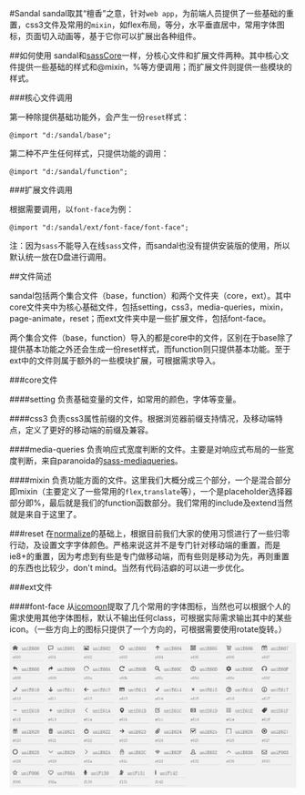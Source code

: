 #Sandal
sandal取其“檀香”之意，针对`web app`，为前端人员提供了一些基础的重置，css3文件及常用的`mixin`，如flex布局，等分，水平垂直居中，常用字体图标，页面切入动画等，基于它你可以扩展出各种组件。

##如何使用
sandal和[sassCore](https://github.com/marvin1023/sassCore)一样，分核心文件和扩展文件两种。其中核心文件提供一些基础的样式和@mixin，%等方便调用；而扩展文件则提供一些模块的样式。

###核心文件调用

第一种除提供基础功能外，会产生一份`reset`样式：

	@import "d:/sandal/base";

第二种不产生任何样式，只提供功能的调用：

	@import "d:/sandal/function";

###扩展文件调用

根据需要调用，以`font-face`为例：

	@import "d:/sandal/ext/font-face/font-face";

注：因为`sass`不能导入在线`sass`文件，而sandal也没有提供安装版的使用，所以默认统一放在D盘进行调用。

##文件简述

sandal包括两个集合文件（base，function）和两个文件夹（core，ext）。其中core文件夹中为核心基础文件，包括setting，css3，media-queries，mixin，page-animate，reset；而ext文件夹中是一些扩展文件，包括font-face。

两个集合文件（base，function）导入的都是core中的文件，区别在于base除了提供基本功能之外还会生成一份reset样式，而function则只提供基本功能。至于ext中的文件则属于额外的一些模块扩展，可根据需求导入。

###core文件

####setting
负责基础变量的文件，如常用的颜色，字体等变量。

####css3
负责css3属性前缀的文件。根据浏览器前缀支持情况，及移动端特点，定义了更好的移动端的前缀及兼容。

####media-queries
负责响应式宽度判断的文件。主要是对响应式布局的一些宽度判断，来自paranoida的[sass-mediaqueries](https://github.com/paranoida/sass-mediaqueries)。

####mixin
负责功能方面的文件。这里我们大概分成三个部分，一个是混合部分即mixin（主要定义了一些常用的`flex`,`translate`等），一个是placeholder选择器部分即%，最后就是我们的function函数部分。我们常用的include及extend当然就是来自于这里了。

###reset
在[normalize](http://necolas.github.io/normalize.css/)的基础上，根据目前我们大家的使用习惯进行了一些归零行动，及设置文字字体颜色。严格来说这并不是专门针对移动端的重置，而是ie8+的重置，因为考虑到有些是专门做移动端，而有些则是移动为先，再则重置的东西也比较少，don't mind。当然有代码洁癖的可以进一步优化。

###ext文件

####font-face
从[icomoon](http://icomoon.io)提取了几个常用的字体图标，当然也可以根据个人的需求使用其他字体图标，默认不输出任何class，可根据实际需求输出其中的某些icon。（一些方向上的图标只提供了一个方向的，可根据需要使用rotate旋转。）

![default icon font-face](ext/font-face/font-face.jpg)

